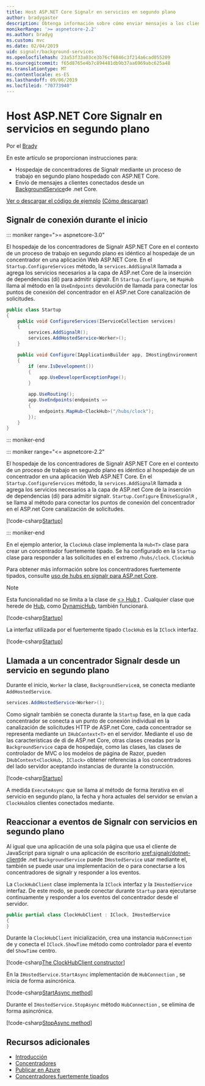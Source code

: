 ```yaml
---
title: Host ASP.NET Core Signalr en servicios en segundo plano
author: bradygaster
description: Obtenga información sobre cómo enviar mensajes a los clientes de Signalr desde clases BackgroundService de .NET Core.
monikerRange: '>= aspnetcore-2.2'
ms.author: bradyg
ms.custom: mvc
ms.date: 02/04/2019
uid: signalr/background-services
ms.openlocfilehash: 23a53f33a03ce3b76cf6846c3f214a6cad055209
ms.sourcegitcommit: f65d8765e4b7c894481db9b37aa6969abc625a48
ms.translationtype: MT
ms.contentlocale: es-ES
ms.lasthandoff: 09/06/2019
ms.locfileid: "70773940"
---
```

# <a name="host-aspnet-core-signalr-in-background-services"></a>Host ASP.NET Core Signalr en servicios en segundo plano

Por el [Brady](https://twitter.com/bradygaster)

En este artículo se proporcionan instrucciones para:

* Hospedaje de concentradores de Signalr mediante un proceso de trabajo en segundo plano hospedado con ASP.NET Core.
* Envío de mensajes a clientes conectados desde un [BackgroundService](xref:Microsoft.Extensions.Hosting.BackgroundService)de .net Core.

[Ver o descargar el código de ejemplo](https://github.com/aspnet/AspNetCore.Docs/tree/master/aspnetcore/signalr/background-service/sample/) [(Cómo descargar)](xref:index#how-to-download-a-sample)

## <a name="wire-up-signalr-during-startup"></a>Signalr de conexión durante el inicio

::: moniker range=">= aspnetcore-3.0"

El hospedaje de los concentradores de Signalr ASP.NET Core en el contexto de un proceso de trabajo en segundo plano es idéntico al hospedaje de un concentrador en una aplicación Web ASP.NET Core. En el `Startup.ConfigureServices` método, la `services.AddSignalR` llamada a agrega los servicios necesarios a la capa de ASP.net Core de la inserción de dependencias (di) para admitir signalr. En `Startup.Configure`, se `MapHub` llama al método en la `UseEndpoints` devolución de llamada para conectar los puntos de conexión del concentrador en el ASP.net Core canalización de solicitudes.

```csharp
public class Startup
{
    public void ConfigureServices(IServiceCollection services)
    {
        services.AddSignalR();
        services.AddHostedService<Worker>();
    }

    public void Configure(IApplicationBuilder app, IHostingEnvironment env)
    {
        if (env.IsDevelopment())
        {
            app.UseDeveloperExceptionPage();
        }

        app.UseRouting();
        app.UseEndpoints(endpoints =>
        {
            endpoints.MapHub<ClockHub>("/hubs/clock");
        });
    }
}
```

::: moniker-end

::: moniker range="<= aspnetcore-2.2"

El hospedaje de los concentradores de Signalr ASP.NET Core en el contexto de un proceso de trabajo en segundo plano es idéntico al hospedaje de un concentrador en una aplicación Web ASP.NET Core. En el `Startup.ConfigureServices` método, la `services.AddSignalR` llamada a agrega los servicios necesarios a la capa de ASP.net Core de la inserción de dependencias (di) para admitir signalr. `Startup.Configure` En`UseSignalR` , se llama al método para conectar los puntos de conexión del concentrador en el ASP.net Core canalización de solicitudes.

[!code-csharp[Startup](background-service/sample/Server/Startup.cs?name=Startup)]

::: moniker-end

En el ejemplo anterior, la `ClockHub` clase implementa la `Hub<T>` clase para crear un concentrador fuertemente tipado. Se ha configurado en la `Startup` clase para responder a las solicitudes en el extremo `/hubs/clock`. `ClockHub`

Para obtener más información sobre los concentradores fuertemente tipados, consulte [uso de hubs en signalr para ASP.net Core](xref:signalr/hubs#strongly-typed-hubs).

> [!NOTE]
> Esta funcionalidad no se limita a la clase de [\<> Hub t](xref:Microsoft.AspNetCore.SignalR.Hub`1) . Cualquier clase que herede de [Hub](xref:Microsoft.AspNetCore.SignalR.Hub), como [DynamicHub](xref:Microsoft.AspNetCore.SignalR.DynamicHub), también funcionará.

[!code-csharp[Startup](background-service/sample/Server/ClockHub.cs?name=ClockHub)]

La interfaz utilizada por el fuertemente tipado `ClockHub` es la `IClock` interfaz.

[!code-csharp[Startup](background-service/sample/HubServiceInterfaces/IClock.cs?name=IClock)]

## <a name="call-a-signalr-hub-from-a-background-service"></a>Llamada a un concentrador Signalr desde un servicio en segundo plano

Durante el inicio, `Worker` la clase, `BackgroundService`a, se conecta mediante `AddHostedService`.

```csharp
services.AddHostedService<Worker>();
```

Como signalr también se conecta durante la `Startup` fase, en la que cada concentrador se conecta a un punto de conexión individual en la canalización de solicitudes HTTP de ASP.net Core, cada concentrador se representa mediante un `IHubContext<T>` en el servidor. Mediante el uso de las características de di de ASP.net Core, otras clases creadas por la `BackgroundService` capa de hospedaje, como las clases, las clases de controlador de MVC o los modelos de página de Razor, pueden `IHubContext<ClockHub, IClock>` obtener referencias a los concentradores del lado servidor aceptando instancias de durante la construcción.

[!code-csharp[Startup](background-service/sample/Server/Worker.cs?name=Worker)]

A medida `ExecuteAsync` que se llama al método de forma iterativa en el servicio en segundo plano, la fecha y hora actuales del servidor se envían a `ClockHub`los clientes conectados mediante.

## <a name="react-to-signalr-events-with-background-services"></a>Reaccionar a eventos de Signalr con servicios en segundo plano

Al igual que una aplicación de una sola página que usa el cliente de JavaScript para signalr o una aplicación de escritorio <xref:signalr/dotnet-client>de .net `BackgroundService` puede `IHostedService` usar mediante el, también se puede usar una implementación de o para conectarse a los concentradores de signalr y responder a los eventos.

La `ClockHubClient` clase implementa la `IClock` interfaz y la `IHostedService` interfaz. De este modo, se puede conectar durante `Startup` para ejecutarse continuamente y responder a los eventos del concentrador desde el servidor.

```csharp
public partial class ClockHubClient : IClock, IHostedService
{
}
```

Durante la `ClockHubClient` inicialización, crea una instancia `HubConnection` de y conecta el `IClock.ShowTime` método como controlador para el evento del `ShowTime` centro.

[!code-csharp[The ClockHubClient constructor](background-service/sample/Clients.ConsoleTwo/ClockHubClient.cs?name=ClockHubClientCtor)]

En la `IHostedService.StartAsync` implementación de `HubConnection` , se inicia de forma asincrónica.

[!code-csharp[StartAsync method](background-service/sample/Clients.ConsoleTwo/ClockHubClient.cs?name=StartAsync)]

Durante el `IHostedService.StopAsync` método `HubConnection` , se elimina de forma asincrónica.

[!code-csharp[StopAsync method](background-service/sample/Clients.ConsoleTwo/ClockHubClient.cs?name=StopAsync)]

## <a name="additional-resources"></a>Recursos adicionales

* [Introducción](xref:tutorials/signalr)
* [Concentradores](xref:signalr/hubs)
* [Publicar en Azure](xref:signalr/publish-to-azure-web-app)
* [Concentradores fuertemente tipados](xref:signalr/hubs#strongly-typed-hubs)
